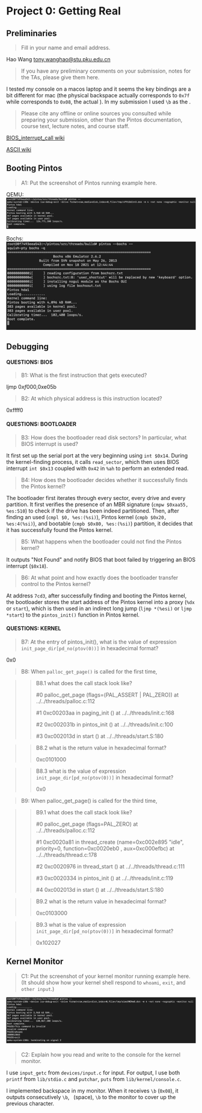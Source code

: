 # Project 0: Getting Real

## Preliminaries

>Fill in your name and email address.

Hao Wang <tony.wanghao@stu.pku.edu.cn>

>If you have any preliminary comments on your submission, notes for the TAs, please give them here.

I tested my console on a macos laptop and it seems the key bindings are a bit different for mac (the physical backspace actually corresponds to `0x7f` while <C-h> corresponds to `0x08`, the actual <BS>). In my submission I used `\b` as the <BS>.

>Please cite any offline or online sources you consulted while preparing your submission, other than the Pintos documentation, course text, lecture notes, and course staff.

[BIOS_interrupt_call wiki](https://en.wikipedia.org/wiki/BIOS_interrupt_call)

[ASCII wiki](https://en.wikipedia.org/wiki/ASCII)


## Booting Pintos

>A1: Put the screenshot of Pintos running example here.

QEMU: 
![QEMU](qemu.png)

Bochs:
![Bochs](bochs.png)

## Debugging

#### QUESTIONS: BIOS 

>B1: What is the first instruction that gets executed?

ljmp $0xf000,$0xe05b

>B2: At which physical address is this instruction located? 

0xffff0

#### QUESTIONS: BOOTLOADER

>B3: How does the bootloader read disk sectors? In particular, what BIOS interrupt is used?

It first set up the serial port at the very beginning using `int $0x14`. During the kernel-finding process, it calls `read_sector`, which then uses BIOS interrupt `int $0x13` coupled with `0x42` in `%ah` to perform an extended read.

>B4: How does the bootloader decides whether it successfully finds the Pintos kernel?

The bootloader first iterates through every sector, every drive and every partition. It first verifies the presence of an MBR signature (`cmpw $0xaa55, %es:510`) to check if the drive has been indeed partitioned. Then, after finding an used (`cmpl $0, %es:(%si)`), Pintos kernel (`cmpb $0x20, %es:4(%si)`), and bootable (`cmpb $0x80, %es:(%si)`) partition, it decides that it has successfully found the Pintos kernel.

>B5: What happens when the bootloader could not find the Pintos kernel?

It outputs "Not Found" and notify BIOS that boot failed by triggering an BIOS interrupt (`$0x18`).

>B6: At what point and how exactly does the bootloader transfer control to the Pintos kernel?

At address `7cd3`, after successfully finding and booting the Pintos kernel, the bootloader stores the start address of the Pintos kernel into a proxy (`%dx` or `start`), which is then used in an indirect long jump (`ljmp *(%esi)` or `ljmp *start`) to the `pintos_init()` function in Pintos kernel.

#### QUESTIONS: KERNEL

>B7: At the entry of pintos_init(), what is the value of expression `init_page_dir[pd_no(ptov(0))]` in hexadecimal format?

0x0

>B8: When `palloc_get_page()` is called for the first time,

>> B8.1 what does the call stack look like?
>> 
>> #0  palloc_get_page (flags=(PAL_ASSERT | PAL_ZERO)) at ../../threads/palloc.c:112
>>
>> #1  0xc00203aa in paging_init () at ../../threads/init.c:168
>>
>> #2  0xc002031b in pintos_init () at ../../threads/init.c:100
>>
>> #3  0xc002013d in start () at ../../threads/start.S:180

>> B8.2 what is the return value in hexadecimal format?
>>
>> 0xc0101000

>> B8.3 what is the value of expression `init_page_dir[pd_no(ptov(0))]` in hexadecimal format?
>>
>> 0x0



>B9: When palloc_get_page() is called for the third time,

>> B9.1 what does the call stack look like?
>>
>> #0  palloc_get_page (flags=PAL_ZERO) at ../../threads/palloc.c:112
>>
>> #1  0xc0020a81 in thread_create (name=0xc002e895 "idle", priority=0, function=0xc0020eb0 <idle>, aux=0xc000efbc) at ../../threads/thread.c:178
>>
>> #2  0xc0020976 in thread_start () at ../../threads/thread.c:111
>>
>> #3  0xc0020334 in pintos_init () at ../../threads/init.c:119
>>
>> #4  0xc002013d in start () at ../../threads/start.S:180 

>> B9.2 what is the return value in hexadecimal format?
>>
>> 0xc0103000 

>> B9.3 what is the value of expression `init_page_dir[pd_no(ptov(0))]` in hexadecimal format?
>>
>> 0x102027



## Kernel Monitor

>C1: Put the screenshot of your kernel monitor running example here. (It should show how your kernel shell respond to `whoami`, `exit`, and `other input`.)

![myshell](myshell.png)

#### 

>C2: Explain how you read and write to the console for the kernel monitor.

I use `input_getc` from `devices/input.c` for input. For output, I use both `printf` from `lib/stdio.c` and `putchar`, `puts` from `lib/kernel/console.c`.

I implemented backspace in my monitor. When it receives `\b` (`0x08`), it outputs consecutively `\b`, ` `(space), `\b` to the monitor to cover up the previous character.